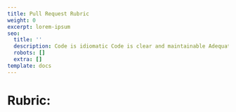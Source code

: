 ```yaml
---
title: Pull Request Rubric
weight: 0
excerpt: lorem-ipsum
seo:
  title: ''
  description: Code is idiomatic Code is clear and maintainable Adequately reviewed
  robots: []
  extra: []
template: docs
---
```





# Rubric:
